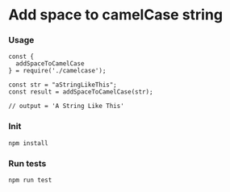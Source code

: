 # Add space to camelCase string

### Usage

```
const {
  addSpaceToCamelCase
} = require('./camelcase');

const str = "aStringLikeThis";
const result = addSpaceToCamelCase(str);

// output = 'A String Like This'
```

### Init

```
npm install
```

### Run tests

```
npm run test
```
